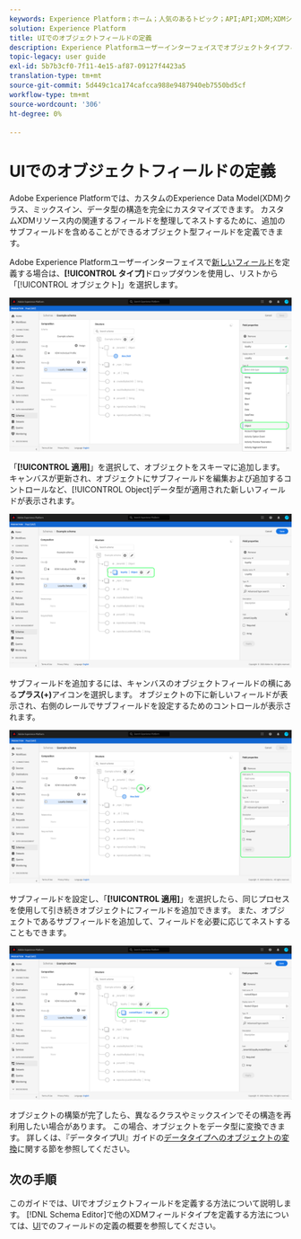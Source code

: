 ```yaml
---
keywords: Experience Platform；ホーム；人気のあるトピック；API;API;XDM;XDMシステム；エクスペリエンスデータモデル；データモデル；ui；ワークスペース；オブジェクト；フィールド；
solution: Experience Platform
title: UIでのオブジェクトフィールドの定義
description: Experience Platformユーザーインターフェイスでオブジェクトタイプフィールドを定義する方法を説明します。
topic-legacy: user guide
exl-id: 5b7b3cf0-7f11-4e15-af87-09127f4423a5
translation-type: tm+mt
source-git-commit: 5d449c1ca174cafcca988e9487940eb7550bd5cf
workflow-type: tm+mt
source-wordcount: '306'
ht-degree: 0%

---
```


# UIでのオブジェクトフィールドの定義

Adobe Experience Platformでは、カスタムのExperience Data Model(XDM)クラス、ミックスイン、データ型の構造を完全にカスタマイズできます。 カスタムXDMリソース内の関連するフィールドを整理してネストするために、追加のサブフィールドを含めることができるオブジェクト型フィールドを定義できます。

Adobe Experience Platformユーザーインターフェイスで[新しいフィールド](./overview.md#define)を定義する場合は、**[!UICONTROL タイプ]**&#x200B;ドロップダウンを使用し、リストから「[!UICONTROL オブジェクト]」を選択します。

![](../../images/ui/fields/special/object.png)

「**[!UICONTROL 適用]**」を選択して、オブジェクトをスキーマに追加します。 キャンバスが更新され、オブジェクトにサブフィールドを編集および追加するコントロールなど、[!UICONTROL Object]データ型が適用された新しいフィールドが表示されます。

![](../../images/ui/fields/special/object-applied.png)

サブフィールドを追加するには、キャンバスのオブジェクトフィールドの横にある&#x200B;**プラス(+)**&#x200B;アイコンを選択します。 オブジェクトの下に新しいフィールドが表示され、右側のレールでサブフィールドを設定するためのコントロールが表示されます。

![](../../images/ui/fields/special/object-add-field.png)

サブフィールドを設定し、「**[!UICONTROL 適用]**」を選択したら、同じプロセスを使用して引き続きオブジェクトにフィールドを追加できます。 また、オブジェクトであるサブフィールドを追加して、フィールドを必要に応じてネストすることもできます。

![](../../images/ui/fields/special/object-nested.png)

オブジェクトの構築が完了したら、異なるクラスやミックスインでその構造を再利用したい場合があります。 この場合、オブジェクトをデータ型に変換できます。 詳しくは、『データタイプUI』ガイドの[データタイプへのオブジェクトの変換](../resources/data-types.md#convert)に関する節を参照してください。

## 次の手順

このガイドでは、UIでオブジェクトフィールドを定義する方法について説明します。 [!DNL Schema Editor]で他のXDMフィールドタイプを定義する方法については、[UI](./overview.md#special)でのフィールドの定義の概要を参照してください。
